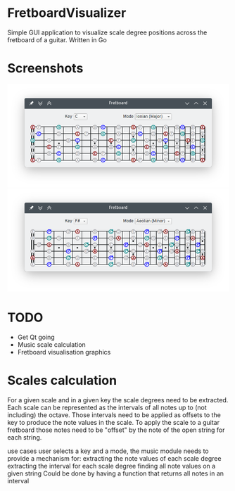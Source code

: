 # FretboardVisualizer
Simple GUI application to visualize scale degree positions across the fretboard of a guitar. Written in Go

# Screenshots
![C Major](./screenshots/c-major.png)
![F# Minor](./screenshots/fsharp-minor.png)

# TODO
 - Get Qt going
 - Music scale calculation
 - Fretboard visualisation graphics

# Scales calculation
For a given scale and in a given key the scale degrees need to be extracted. Each scale can be represented as the intervals of all notes up to (not including) the octave. Those intervals need to be applied as offsets to the key to produce the note values in the scale. To apply the scale to a guitar fretboard those notes need to be "offset" by the note of the open string for each string.

use cases
user selects a key and a mode, the music module needs to provide a mechanism for:
    extracting the note values of each scale degree
    extracting the interval for each scale degree
    finding all note values on a given string
        Could be done by having a function that returns all notes in an interval
